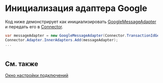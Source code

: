 # Инициализация адаптера Google

Код ниже демонстрирует как инициализировать [GoogleMessageAdapter](xref:StockSharp.Google.GoogleMessageAdapter) и передать его в [Connector](xref:StockSharp.Algo.Connector).

```cs
var messageAdapter = new GoogleMessageAdapter(Connector.TransactionIdGenerator);
Connector.Adapter.InnerAdapters.Add(messageAdapter);
...	
							
```

## См. также

[Окно настройки подключений](../../../graphical_user_interface/connection_settings_window.md)
